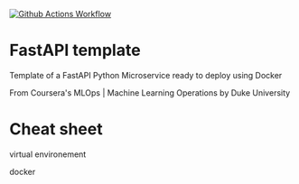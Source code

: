 [![Github Actions Workflow](https://github.com/DiogoCarapito/python_project_template/actions/workflows/main.yaml/badge.svg)](https://github.com/DiogoCarapito/python_project_template/actions/workflows/main.yaml)

# FastAPI template

Template of a FastAPI Python Microservice ready to deploy using Docker

From Coursera's MLOps | Machine Learning Operations by Duke University

# Cheat sheet

virtual environement 

docker
